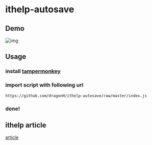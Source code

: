 # ithelp-autosave

## Demo
![img](https://i.imgur.com/rQqVUHR.gif)
## Usage

### install [tampermonkey](https://chrome.google.com/webstore/detail/tampermonkey/dhdgffkkebhmkfjojejmpbldmpobfkfo?hl=zh-TW)

### import script with following url

```
https://github.com/dragonH/ithelp-autosave/raw/master/index.js
```

### done!

## ithelp article
[article](https://ithelp.ithome.com.tw/articles/10217518)